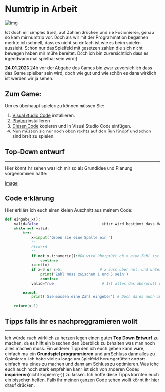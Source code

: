 # Numtrip in Arbeit 


![img](images/numtrip.gif)

Ist doch ein simples Spiel, auf Zahlen drücken und sie Fusionieren, genau so kam mir numtrip vor.
Doch als wir mit der Programmation begannen merkte ich schnell, dass es nicht so einfach ist wie es beim spielen aussieht. 
Schon nur das Spielfeld mit gesetzen zahlen die sich nicht bewegen haben mir mühe bereitet. 
Doch ich bin zuversichtlich dass es irgendwann mal spielbar sein wird;)



**24.01.2023**
24h vor der Abgabe des Games bin zwar zuversichlich dass das Game spielbar sein wird, doch wie gut und wie schön es dann wirklich ist werden wir ja sehen. 
## Zum Game: 
Um es überhaupt spielen zu können müssen Sie: 
1. [Visual studio Code](https://code.visualstudio.com/download) installieren.
2. [Phyton](https://www.python.org/downloads/) installieren
3. [Diesen Code](https://github.com/gaeschpu/Ef-Info/blob/main/numtrip/finalnumtrip.py) kopieren und in Visual Studio Code einfügen.
4. Nun müssen sie nur noch oben rechts auf den Run Knopf und schon sind breit zu spielen.

## Top-Down entwurf
***
Hier könnt ihr sehen was ich mir so als Grundidee und Planung vorgenommen hatte:

[image](images/Topdown.png)

## Code erklärung

Hier erkläre ich euch einen kleien Auschnitt aus meinem Code:
````py 
def eingabe_x(): 
    valid=False                             >Hier wird bestimmt dass Valid = Falsch ist, somit wird die definition solange laufen bis valid=True ist
    while not valid:
        try:
            x=input('Geben sie eine Spalte ein ')
            '''
            htrdzrd
            '''
            if not x.isnumeric():#Da wird überprüft ob x eine Zahl ist
                continue
            x=int(x)
            if x<0 or x>5:                 # x muss über null und unter 6 sein, da das Spielfeld ja 5 auf 5 Felder ist
                print('Zahl muss zwischen 1 und 5 sein')
                continue
            valid=True                      # Ist alles das überprüft und korrekt ist alles Valid also Valid=True

        except:    
            print('Sie müssen eine Zahl eingeben') # Doch da es auch immer Menschen git die es nicht tscheggen, muss man erwarten dass alles mögliche eingeben wird, deshald das except...
    
    return(x-1)

````


## Tipps falls ihr es nachproggramieren wollt
***
Ich würde euch wirklich zu herzen legen einen guten **Top Down Entwurf** zu machen, da es hilft ein bisschen den überblick zu behalten was man noch alles machen muss. Ein anderer Tipp den ich euch geben kann wäre, einfach mal ein **Grundspiel programmieren** und am Schluss dann alles zu Opimieren. Ich habe viel zu lange am Spielfeld herumgetüftelt anstatt einfach mal eines zu machen und dann am Schluss zu optimieren. Was ichc euch auch noch stark empfehlen kann ist sich von anderen Codes **inspirieren**(nicht kopieren;-)) zu lassen. 
Ich hoffe diese Tipps konnten euch ein bisschen helfen. 
Falls ihr meinen ganzen Code sehen wollt könnt ihr [hier](https://github.com/gaeschpu/Ef-Info/blob/main/numtrip/finalnumtrip.py) drauf drücken.


